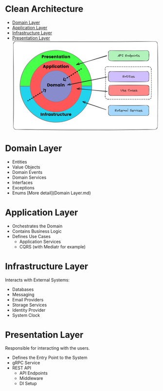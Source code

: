 # Clean Architecture
* [Domain Layer](#domain-layer)
* [Application Layer](#application-layer)
* [Infrastructure Layer](#infrastructure-layer)
* [Presentation Layer](#presentation-layer)
![system schema](./images/clean-architecture.png "A title")

# Domain Layer
* Entities
* Value Objects
* Domain Events
* Domain Services
* Interfaces
* Exceptions
* Enums
[More detail](Domain Layer.md)

# Application Layer
* Orchestrates the Domain
* Contains Business Logic
* Defines Use Cases
  * Application Services
  * CQRS (with Mediatr for example)

# Infrastructure Layer
Interacts with External Systems:
* Databases
* Messaging
* Email Providers
* Storage Services 
* Identity Provider
* System Clock

# Presentation Layer
Responsible for interacting with the users.

* Defines the Entry Point to the System
* gRPC Service
* REST API
  * API Endpoints
  * Middleware
  * DI Setup
